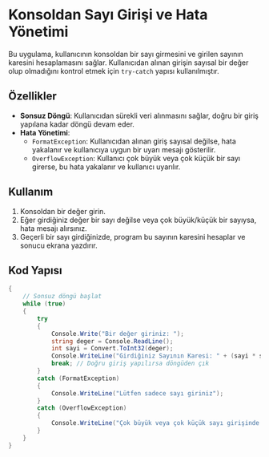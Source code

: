 # Konsoldan Sayı Girişi ve Hata Yönetimi

Bu uygulama, kullanıcının konsoldan bir sayı girmesini ve girilen sayının karesini hesaplamasını sağlar. Kullanıcıdan alınan girişin sayısal bir değer olup olmadığını kontrol etmek için `try-catch` yapısı kullanılmıştır. 

## Özellikler

- **Sonsuz Döngü**: Kullanıcıdan sürekli veri alınmasını sağlar, doğru bir giriş yapılana kadar döngü devam eder.
- **Hata Yönetimi**:
  - `FormatException`: Kullanıcıdan alınan giriş sayısal değilse, hata yakalanır ve kullanıcıya uygun bir uyarı mesajı gösterilir.
  - `OverflowException`: Kullanıcı çok büyük veya çok küçük bir sayı girerse, bu hata yakalanır ve kullanıcı uyarılır.

## Kullanım

1. Konsoldan bir değer girin.
2. Eğer girdiğiniz değer bir sayı değilse veya çok büyük/küçük bir sayıysa, hata mesajı alırsınız.
3. Geçerli bir sayı girdiğinizde, program bu sayının karesini hesaplar ve sonucu ekrana yazdırır.

## Kod Yapısı

```csharp
{
    // Sonsuz döngü başlat
    while (true)
    {
        try
        {
            Console.Write("Bir değer giriniz: ");
            string deger = Console.ReadLine();
            int sayi = Convert.ToInt32(deger);
            Console.WriteLine("Girdiğiniz Sayının Karesi: " + (sayi * sayi));
            break; // Doğru giriş yapılırsa döngüden çık
        }
        catch (FormatException)
        {
            Console.WriteLine("Lütfen sadece sayı giriniz");
        }
        catch (OverflowException)
        {
            Console.WriteLine("Çok büyük veya çok küçük sayı girişinde bulundunuz.");
        }
    }
}
